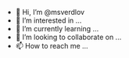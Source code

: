 - 👋 Hi, I’m @msverdlov
- 👀 I’m interested in ...
- 🌱 I’m currently learning ...
- 💞️ I’m looking to collaborate on ...
- 📫 How to reach me ...

<!---
msverdlov/msverdlov is a ✨ special ✨ repository because its `README.md` (this file) appears on your GitHub profile.
You can click the Preview link to take a look at your changes.
--->
